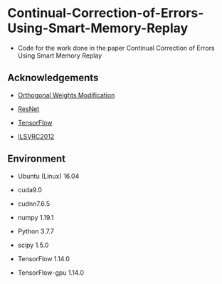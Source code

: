 # Continual-Correction-of-Errors-Using-Smart-Memory-Replay
- Code for the work done in the paper Continual Correction of Errors Using Smart Memory Replay

## Acknowledgements

- [Orthogonal Weights Modification](https://github.com/beijixiong3510/OWM)

- [ResNet](https://github.com/jiweibo/ImageNet)

- [TensorFlow](https://github.com/tensorflow/models)

- [ILSVRC2012](http://www.image-net.org/challenges/LSVRC/2012/)

## Environment

- Ubuntu (Linux) 16.04

- cuda9.0 

- cudnn7.6.5

- numpy 1.19.1

- Python 3.7.7

- scipy 1.5.0

- TensorFlow 1.14.0

- TensorFlow-gpu 1.14.0
